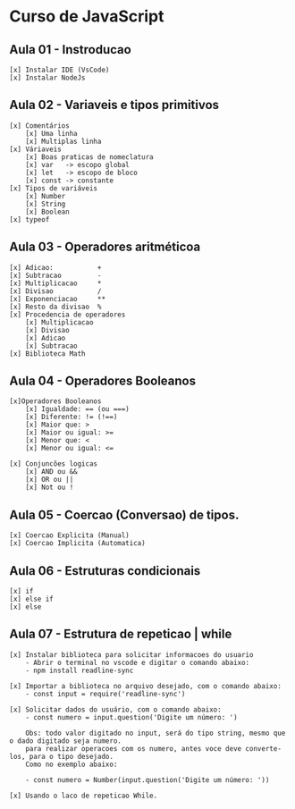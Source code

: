 # Curso de JavaScript

## Aula 01 - Instroducao
    [x] Instalar IDE (VsCode)
    [x] Instalar NodeJs

## Aula 02 - Variaveis e tipos primitivos
    [x] Comentários
        [x] Uma linha
        [x] Multiplas linha
    [x] Váriaveis
        [x] Boas praticas de nomeclatura
        [x] var   -> escopo global
        [x] let   -> escopo de bloco
        [x] const -> constante
    [x] Tipos de variáveis
        [x] Number
        [x] String
        [x] Boolean
    [x] typeof
    
## Aula 03 - Operadores aritméticoa
    [x] Adicao:           +
    [x] Subtracao         -
    [x] Multiplicacao     *
    [x] Divisao           /
    [x] Exponenciacao     **
    [x] Resto da divisao  %
    [x] Procedencia de operadores
        [x] Multiplicacao
        [x] Divisao
        [x] Adicao
        [x] Subtracao
    [x] Biblioteca Math

## Aula 04 - Operadores Booleanos
    [x]Operadores Booleanos
        [x] Igualdade: == (ou ===)
        [x] Diferente: != (!==)
        [x] Maior que: >
        [x] Maior ou igual: >=
        [x] Menor que: <
        [x] Menor ou igual: <=

    [x] Conjuncões logicas
        [x] AND ou &&
        [x] OR ou ||
        [x] Not ou !

## Aula 05 - Coercao (Conversao) de tipos.
    [x] Coercao Explicita (Manual)
    [x] Coercao Implicita (Automatica)

## Aula 06 - Estruturas condicionais
    [x] if
    [x] else if
    [x] else

## Aula 07 - Estrutura de repeticao |  while
    [x] Instalar biblioteca para solicitar informacoes do usuario
        - Abrir o terminal no vscode e digitar o comando abaixo:
        - npm install readline-sync

    [x] Importar a biblioteca no arquivo desejado, com o comando abaixo:
        - const input = require('readline-sync')

    [x] Solicitar dados do usuário, com o comando abaixo:
        - const numero = input.question('Digite um número: ')

        Obs: todo valor digitado no input, será do tipo string, mesmo que o dado digitado seja numero.
        para realizar operacoes com os numero, antes voce deve converte-los, para o tipo desejado.
        Como no exemplo abaixo:

        - const numero = Number(input.question('Digite um número: '))

    [x] Usando o laco de repeticao While.
